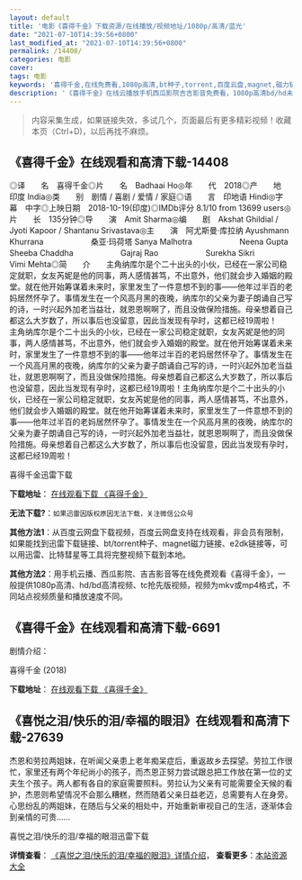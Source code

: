 ```yaml
---
layout: default
title: '电影《喜得千金》下载资源/在线播放/视频地址/1080p/高清/蓝光'
date: "2021-07-10T14:39:56+0800"
last_modified_at: "2021-07-10T14:39:56+0800"
permalink: /14408/
categories: 电影
cover:
tags: 电影
keywords: '喜得千金,在线免费看,1080p高清,bt种子,torrent,百度云盘,magnet,磁力链,迅雷下载资源'
description: '《喜得千金》在线云播放手机西瓜影院吉吉影音免费看，1080p高清bd/hd未删减完整版和tc抢先枪版，mkv/mp4格式，附带bt/torrent种子、magnet/磁力链、百度云盘、网盘资源迅雷下载链接'
---
```


>内容采集生成，如果链接失效，多试几个，页面最后有更多精彩视频！收藏本页（Ctrl+D)，以后再找不麻烦。


## 《喜得千金》在线观看和高清下载-14408

◎译　　名　喜得千金◎片　　名　Badhaai Ho◎年　　代　2018◎产　　地　印度 India◎类　　别　剧情 / 喜剧 / 爱情 / 家庭◎语　　言　印地语 Hindi◎字　　幕　中字◎上映日期　2018-10-19(印度)◎IMDb评分 8.1/10 from 13699 users◎片　　长　135分钟◎导　　演　Amit Sharma◎编　　剧　Akshat Ghildial / Jyoti Kapoor / Shantanu Srivastava◎主　　演　阿尤斯曼·库拉纳 Ayushmann Khurrana　　　　　　桑亚·玛荷塔 Sanya Malhotra　　　　　　Neena Gupta　　　　　　Sheeba Chaddha　　　　　　Gajraj Rao　　　　　　Surekha Sikri　　　　　　Vimi Mehta◎简　　介　　主角纳库尔是个二十出头的小伙，已经在一家公司稳定就职，女友芮妮是他的同事，两人感情甚笃，不出意外，他们就会步入婚姻的殿堂。就在他开始筹谋着未来时，家里发生了一件意想不到的事——他年过半百的老妈居然怀孕了。事情发生在一个风高月黑的夜晚，纳库尔的父亲为妻子朗诵自己写的诗，一时兴起外加老当益壮，就恩恩啊啊了，而且没做保险措施。母亲想着自己都这么大岁数了，所以事后也没留意，因此当发现有孕时，这都已经19周啦！　　主角纳库尔是个二十出头的小伙，已经在一家公司稳定就职，女友芮妮是他的同事，两人感情甚笃，不出意外，他们就会步入婚姻的殿堂。就在他开始筹谋着未来时，家里发生了一件意想不到的事——他年过半百的老妈居然怀孕了。事情发生在一个风高月黑的夜晚，纳库尔的父亲为妻子朗诵自己写的诗，一时兴起外加老当益壮，就恩恩啊啊了，而且没做保险措施。母亲想着自己都这么大岁数了，所以事后也没留意，因此当发现有孕时，这都已经19周啦！主角纳库尔是个二十出头的小伙，已经在一家公司稳定就职，女友芮妮是他的同事，两人感情甚笃，不出意外，他们就会步入婚姻的殿堂。就在他开始筹谋着未来时，家里发生了一件意想不到的事——他年过半百的老妈居然怀孕了。事情发生在一个风高月黑的夜晚，纳库尔的父亲为妻子朗诵自己写的诗，一时兴起外加老当益壮，就恩恩啊啊了，而且没做保险措施。母亲想着自己都这么大岁数了，所以事后也没留意，因此当发现有孕时，这都已经19周啦！


喜得千金迅雷下载

**下载地址**： [在线观看下载 《喜得千金》](https://www.993dy.com//vod-detail-id-34513.html) 


**无法下载?**：`如果迅雷因版权原因无法下载，关注微信公众号 `

**其他方法1**：从百度云网盘下载视频，百度云网盘支持在线观看，非会员有限制，如果能找到迅雷下载链接、bt/torrent种子、magnet磁力链接、e2dk链接等，可以用迅雷、比特彗星等工具将完整视频下载到本地。

**其他方法2**：用手机云播、西瓜影院、吉吉影音等在线免费观看《喜得千金》，一般提供1080p高清、hd/bd高清视频、tc抢先版视频，视频为mkv或mp4格式，不同站点视频质量和播放速度不同。


## 《喜得千金》在线观看和高清下载-6691

剧情介绍：


喜得千金 (2018)

**下载地址**： [在线观看下载 《喜得千金》](https://www.btbtdy.me/btdy/dy14516.html) 


## 《喜悦之泪/快乐的泪/幸福的眼泪》在线观看和高清下载-27639

杰恩和劳拉两姐妹，在听闻父亲患上老年痴呆症后，重返故乡去探望。劳拉工作很忙，家里还有两个年纪尚小的孩子，而杰恩正努力尝试跟总把工作放在第一位的丈夫生个孩子。两人都有各自的家庭需要照料。劳拉认为父亲有可能需要全天候的看护，杰恩则希望情况不会那么糟糕，然而随着父亲日益老迈，总需要有人在身旁。心思纷乱的两姐妹，在随后与父亲的相处中，开始重新审视自己的生活，逐渐体会到亲情的可贵……


喜悦之泪/快乐的泪/幸福的眼泪迅雷下载

**详情查看**： [《喜悦之泪/快乐的泪/幸福的眼泪》详情介绍](/movie/27639/)， **查看更多**：[本站资源大全](/movie/t/all/)

